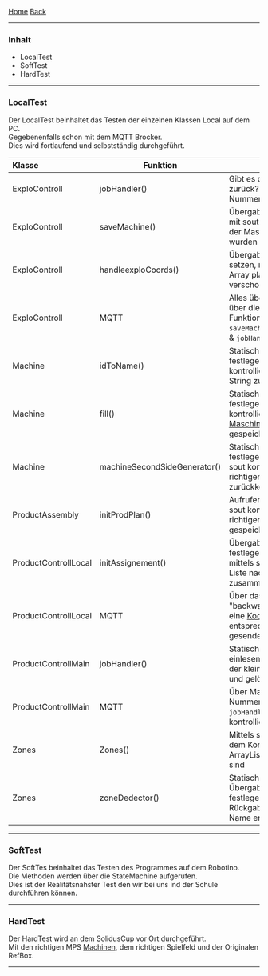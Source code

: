 [Home](home) [Back](DokuSolidus)  

----------

### Inhalt ###
- LocalTest
- SoftTest
- HardTest

----------

### LocalTest ###

Der LocalTest beinhaltet das Testen der einzelnen Klassen Local auf dem PC.  
Gegebenenfalls schon mit dem MQTT Brocker.  
Dies wird fortlaufend und selbstständig durchgeführt. 

| Klasse| Funktion | Beschreibung| I.O.| 
| :------- | --- | --- | :---- |
| ExploControll|jobHandler()|Gibt es die Richtige Koordinate zurück? Ändern der Robi Nummer (1,2,3) |X |
| ExploControll|saveMachine()|Übergabewerte statisch setzen mit sout kontrollieren ob In & Out der Maschine richtig gespeichert wurden |X |
| ExploControll|handleexploCoords()| Übergabewert (Array) statisch setzen, mit sout testen ob jeder Array platz um eins nach hinten verschoben wurde|X |
| ExploControll|MQTT|Alles über MQTT senden und über die Run Methode  die Funktionen `saveMachine()`,`handleexploCoords` & `jobHandler()` aufrufen  |X |
|Machine|idToName() |Statischer Übergabewert festlegen(int), mit sout kontrollieren ob der richtige String zurückkommt |X|  
|Machine|fill() |Statischer Übergabewert festlegen([Maschine](Machine)), mit sout kontrollieren ob die richtigen [Maschinen](Machine) in der HMap gespeichert wurden |X|
|Machine|machineSecondSideGenerator() |Statischer Übergabewert festlegen(int & [Koordinaten](Coord)), mit sout kontrollieren ob die richtigen [Maschinen](Machine) zurückkommt |X|
| ProductAssembly| initProdPlan()|Aufrufen der Funktion, mittels sout kontrollieren ob an den richtigen plätze das richtige gespeichert wurde |X|
| ProductControllLocal|initAssignement()|Übergabewert(int) statisch festlegen(Produktenummer), mittels sout kontrollieren ob die Liste nach `initProdPlan` richtig zusammengestellt wurde|X|
| ProductControllLocal|MQTT|Über das Main mittels Befehl "backwards" muss jedesmal eine [Koordinate](Coord) der entsprechenden [Maschine](Machine) gesendet werden|X|  
| ProductControllMain| jobHandler()|Statische Liste von Jobs einlesen, bei jedem Aufruf wird der kleinste Job zurückgegeben und gelöscht|X|
| ProductControllMain| MQTT|Über Main dem Brocker Robi Nummer senden. Bei empfangen `jobHandler` aufrufen und mit sout kontrollieren |X|
| Zones|Zones()|Mittels sout kontrollieren, ob bei dem Konstruktoraufruf die ArrayListe richtig gefüllt worden sind |X|
| Zones|zoneDedector()|Statischer Übergabewert[Koordinate](Coord) festlegen, kontrollieren ob der Rückgabe wert dem Richtigen Name entspricht ||

----------

### SoftTest ###

Der SoftTes beinhaltet das Testen des Programmes auf dem Robotino.  
Die Methoden werden über die StateMachine aufgerufen.  
Dies ist der Realitätsnahster Test den wir bei uns ind der Schule durchführen können.  

----------

### HardTest ###

Der HardTest wird an dem SolidusCup vor Ort durchgeführt.  
Mit den richtigen MPS [Machinen](Machine), dem richtigen Spielfeld und der Originalen RefBox.  

----------